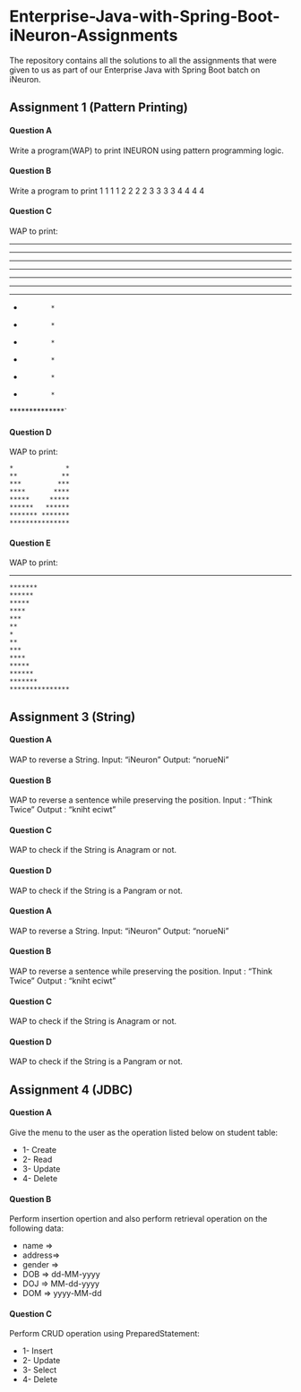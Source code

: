 
# Enterprise-Java-with-Spring-Boot-iNeuron-Assignments
The repository contains all the solutions to all the assignments that were given to us as part of our Enterprise Java with Spring Boot batch on iNeuron.

## Assignment 1 (Pattern Printing)

#### Question A ####
Write a program(WAP) to print INEURON using pattern programming logic.

#### Question B ####
Write a program to print
  1 1 1 1
  2 2 2 2
  3 3 3 3
  4 4 4 4

#### Question C ####
WAP to print:
  **************
  ****** *******
  *****   ******
  ****     *****
  ***       ****
  **         ***
  *           **
  *            *
  *            *
  *            *
  *            *
  *            *
  *            *
  **************`

#### Question D ####
WAP to print:
  	               
               
               
               
               
               
               
 	*             *
 	**           **
 	***         ***
 	****       ****
 	*****     *****
 	******   ******
 	******* *******
 	***************

#### Question E ####
WAP to print:
  ***************
 	*******        
 	******         
 	*****          
 	****           
 	***            
 	**             
 	*              
 	**             
 	***            
 	****           
 	*****          
 	******         
 	*******        
 	***************

## Assignment 3 (String)

#### Question A ####
WAP to reverse a String.
Input: “iNeuron”
Output: “norueNi”

#### Question B ####
WAP to reverse a sentence while preserving the position.
Input : “Think Twice”
Output : “kniht eciwt”

#### Question C ####
WAP to check if the String is Anagram or not.

#### Question D ####
WAP to check if the String is a Pangram or not.
#### Question A ####
WAP to reverse a String.
Input: “iNeuron”
Output: “norueNi”

#### Question B ####
WAP to reverse a sentence while preserving the position.
Input : “Think Twice”
Output : “kniht eciwt”

#### Question C ####
WAP to check if the String is Anagram or not.

#### Question D ####
WAP to check if the String is a Pangram or not.

## Assignment 4 (JDBC)

#### Question A ####
Give the menu to the user as the operation listed below on student table:
 * 1- Create
 * 2- Read
 * 3- Update
 * 4- Delete

#### Question B ####
Perform insertion opertion and also perform retrieval operation on the following
data:
* name =>
* address=>
* gender =>
* DOB => dd-MM-yyyy
* DOJ => MM-dd-yyyy
* DOM => yyyy-MM-dd

#### Question C ####
Perform CRUD operation using PreparedStatement: 
* 1- Insert
* 2- Update
* 3- Select
* 4- Delete

